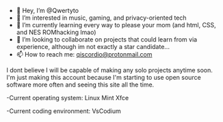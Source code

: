 - 👋 Hey, I’m @Qwertyto
- 👀 I’m interested in music, gaming, and privacy-oriented tech
- 🌱 I’m currently learning every way to please your mom (and html, CSS, and NES ROMhacking lmao)
- 💞️ I’m looking to collaborate on projects that could learn from via experience, although im not exactly a star candidate...
- 📫 How to reach me: qiscordio@protonmail.com

I dont believe I will be capable of making any solo projects anytime soon. I'm just making this account because I'm starting to use open source software more often and seeing this site all the time.

-Current operating system: Linux Mint Xfce

-Current coding environment: VsCodium

